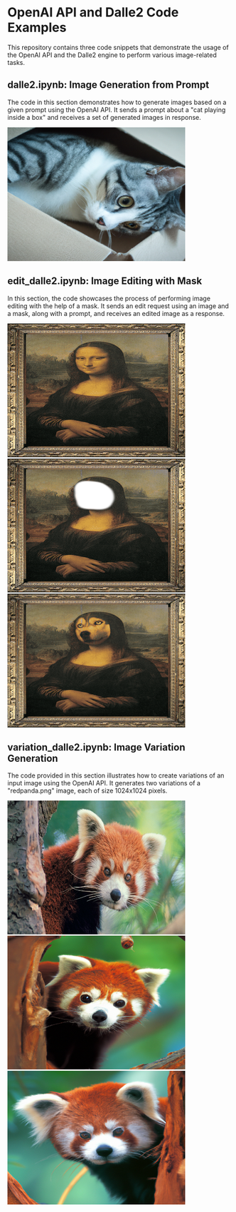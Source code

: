 # OpenAI API and Dalle2 Code Examples

This repository contains three code snippets that demonstrate the usage of the OpenAI API and the Dalle2 engine to perform various image-related tasks.

## dalle2.ipynb: Image Generation from Prompt

The code in this section demonstrates how to generate images based on a given prompt using the OpenAI API. It sends a prompt about a "cat playing inside a box" and receives a set of generated images in response.

<img src="img/cat.png" alt="Image Generated" width="400" height="300">

## edit_dalle2.ipynb: Image Editing with Mask

In this section, the code showcases the process of performing image editing with the help of a mask. It sends an edit request using an image and a mask, along with a prompt, and receives an edited image as a response.

<img src="img/monalisa.png" alt="Image" width="400" height="300"> <img src="img/mask.png" alt="Mask" width="400" height="300"> <br>
<img src="img/result_from_edit.png" alt="Result" width="400" height="300">

## variation_dalle2.ipynb: Image Variation Generation

The code provided in this section illustrates how to create variations of an input image using the OpenAI API. It generates two variations of a "redpanda.png" image, each of size 1024x1024 pixels.

<img src="img/redpanda.png" alt="Image" width="400" height="300"> <br>
<img src="img/variation1.png" alt="Variation1" width="400" height="300"> 
<img src="img/variation2.png" alt="Variation2" width="400" height="300">